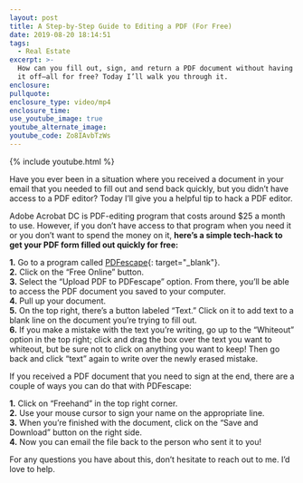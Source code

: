 ```yaml
---
layout: post
title: A Step-by-Step Guide to Editing a PDF (For Free)
date: 2019-08-20 18:14:51
tags:
  - Real Estate
excerpt: >-
  How can you fill out, sign, and return a PDF document without having to print
  it off—all for free? Today I’ll walk you through it.
enclosure:
pullquote:
enclosure_type: video/mp4
enclosure_time:
use_youtube_image: true
youtube_alternate_image:
youtube_code: Zo8IAvbTzWs
---
```


{% include youtube.html %}

Have you ever been in a situation where you received a document in your email that you needed to fill out and send back quickly, but you didn’t have access to a PDF editor? Today I’ll give you a helpful tip to hack a PDF editor.

Adobe Acrobat DC is PDF-editing program that costs around $25 a month to use. However, if you don’t have access to that program when you need it or you don’t want to spend the money on it, **here’s a simple tech-hack to get your PDF form filled out quickly for free:**

**1\.** Go to a program called [PDFescape](https://www.pdfescape.com/windows/){: target="_blank"}.&nbsp;<br>**2\.** Click on the “Free Online” button.<br>**3\.** Select the “Upload PDF to PDFescape” option. From there, you’ll be able to access the PDF document you saved to your computer.<br>**4\.** Pull up your document.<br>**5\.** On the top right, there’s a button labeled “Text.” Click on it to add text to a blank line on the document you’re trying to fill out.<br>**6\.** If you make a mistake with the text you’re writing, go up to the “Whiteout” option in the top right; click and drag the box over the text you want to whiteout, but be sure not to click on anything you want to keep\! Then go back and click “text” again to write over the newly erased mistake.

If you received a PDF document that you need to sign at the end, there are a couple of ways you can do that with PDFescape:

**1\.** Click on “Freehand” in the top right corner.<br>**2\.** Use your mouse cursor to sign your name on the appropriate line.<br>**3\.** When you’re finished with the document, click on the “Save and Download” button on the right side.<br>**4\.** Now you can email the file back to the person who sent it to you\!

For any questions you have about this, don’t hesitate to reach out to me. I’d love to help.<br>&nbsp;